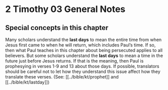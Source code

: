 # 2 Timothy 03 General Notes

## Special concepts in this chapter

Many scholars understand the **last days** to mean the entire time from when Jesus first came to when he will return, which includes Paul’s time. If so, then what Paul teaches in this chapter about being persecuted applies to all believers. But some scholars understand the **last days** to mean a time in the future just before Jesus returns. If that is the meaning, then Paul is prophesying in verses 1-9 and 13 about those days. If possible, translators should be careful not to let how they understand this issue affect how they translate these verses. (See: [[../bible/kt/prophet]] and [[../bible/kt/lastday]])